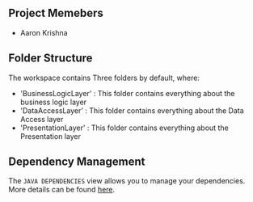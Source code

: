 ## Project Memebers
- Aaron Krishna
## Folder Structure

The workspace contains Three folders by default, where:

- 'BusinessLogicLayer' : This folder contains everything about the business logic layer
- 'DataAccessLayer' : This folder contains everything about the Data Access layer
- 'PresentationLayer' : This folder contains everything about the Presentation layer

## Dependency Management

The `JAVA DEPENDENCIES` view allows you to manage your dependencies. More details can be found [here](https://github.com/microsoft/vscode-java-pack/blob/master/release-notes/v0.9.0.md#work-with-jar-files-directly).
